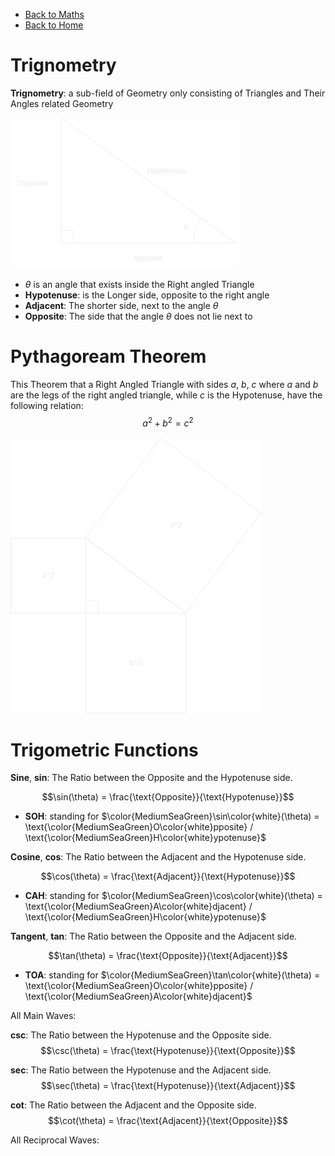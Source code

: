 
- [Back to Maths](./maths.md)
- [Back to Home](../../README.md)

# Trignometry
**Trignometry**: a sub-field of Geometry only consisting of Triangles and Their Angles related Geometry

![](../../img/maths/shapes/right_triangle.png)

- $\theta$ is an angle that exists inside the Right angled Triangle
- **Hypotenuse**: is the Longer side, opposite to the right angle
- **Adjacent**: The shorter side, next to the angle $\theta$
- **Opposite**: The side that the angle $\theta$ does not lie next to

# Pythagoream Theorem
This Theorem that a Right Angled Triangle with sides $a$, $b$, $c$ where $a$ and $b$ are the legs of the right angled triangle, while $c$ is the Hypotenuse, have the following relation:
$$
a^2 + b^2 = c^2
$$

![](../../img/maths/shapes/right_triangle_abc_squared.png)

# Trigometric Functions

<script src="../modules/function-plot.min.js"></script>

**Sine**, **sin**: The Ratio between the Opposite and the Hypotenuse side.


$$\sin(\theta) = \frac{\text{Opposite}}{\text{Hypotenuse}}$$

- **SOH**: standing for $\color{MediumSeaGreen}\sin\color{white}(\theta) = \text{\color{MediumSeaGreen}O\color{white}pposite} / \text{\color{MediumSeaGreen}H\color{white}ypotenuse}$

<div id="sinwave"></div>

**Cosine**, **cos**: The Ratio between the Adjacent and the Hypotenuse side.

<div id="coswave"></div>

$$\cos(\theta) = \frac{\text{Adjacent}}{\text{Hypotenuse}}$$

- **CAH**: standing for $\color{MediumSeaGreen}\cos\color{white}(\theta) = \text{\color{MediumSeaGreen}A\color{white}djacent} / \text{\color{MediumSeaGreen}H\color{white}ypotenuse}$

**Tangent**, **tan**: The Ratio between the Opposite and the Adjacent side.

$$\tan(\theta) = \frac{\text{Opposite}}{\text{Adjacent}}$$

<div id="tanwave"></div>

- **TOA**: standing for $\color{MediumSeaGreen}\tan\color{white}(\theta) = \text{\color{MediumSeaGreen}O\color{white}pposite} / \text{\color{MediumSeaGreen}A\color{white}djacent}$

All Main Waves:
<div id="mainwaves"></div>

**csc**: The Ratio between the Hypotenuse and the Opposite side.
$$\csc(\theta) = \frac{\text{Hypotenuse}}{\text{Opposite}}$$

<div id="cscwave"></div>

**sec**: The Ratio between the Hypotenuse and the Adjacent side.
$$\sec(\theta) = \frac{\text{Hypotenuse}}{\text{Adjacent}}$$

<div id="secwave"></div>

**cot**: The Ratio between the Adjacent and the Opposite side.
$$\cot(\theta) = \frac{\text{Adjacent}}{\text{Opposite}}$$

<div id="cotwave"></div>

All Reciprocal Waves:

<div id="repicrocalwaves"></div>

<script>
    const sinwave = functionPlot({
        target: '#sinwave',
        width: 600,
        height: 400,
        grid: true,
        data: [
            {
                fn: 'sin(x)',
                color: "Dodgerblue"
            }
        ]
    });
    const coswave = functionPlot({
        target: '#coswave',
        width: 600,
        height: 400,
        grid: true,
        data: [
            {
                fn: 'cos(x)',
                color: "MediumSeaGreen"
            }
        ]
    });
    const tanwave = functionPlot({
        target: '#tanwave',
        width: 600,
        height: 400,
        grid: true,
        data: [
            {
                fn: 'tan(x)',
                color: "red"
            }
        ]
    });
    const cscwave = functionPlot({
        target: '#cscwave',
        width: 600,
        height: 400,
        grid: true,
        data: [
            {
                fn: '1/sin(x)',
                color: "Dodgerblue"
            }
        ]
    });
    const secwave = functionPlot({
        target: '#secwave',
        width: 600,
        height: 400,
        grid: true,
        data: [
            {
                fn: '1/cos(x)',
                color: "MediumSeaGreen"
            }
        ]
    });
    const cotwave = functionPlot({
        target: '#cotwave',
        width: 600,
        height: 400,
        grid: true,
        data: [
            {
                fn: '1/tan(x)',
                color: "red"
            }
        ]
    });
    const mainwaves = functionPlot({
        target: '#mainwaves',
        width: 600,
        height: 400,
        grid: true,
        data: [
            {
                fn: 'sin(x)',
                color: "Dodgerblue"
            },
            {
                fn: 'cos(x)',
                color: "MediumSeaGreen"
            },
            {
                fn: 'tan(x)',
                color: "red"
            }
        ]
    });
    const repicrocalwaves = functionPlot({
        target: '#repicrocalwaves',
        width: 600,
        height: 400,
        grid: true,
        data: [
            {
                fn: '1/sin(x)',
                color: "Dodgerblue"
            },
            {
                fn: '1/cos(x)',
                color: "MediumSeaGreen"
            },
            {
                fn: '1/tan(x)',
                color: "red"
            }
        ]
    });

    sinwave.addLink(coswave, tanwave);
    coswave.addLink(sinwave, tanwave);
    tanwave.addLink(sinwave, coswave);

    cscwave.addLink(secwave, cotwave);
    secwave.addLink(cscwave, cotwave);
    cotwave.addLink(cscwave, secwave);
</script>